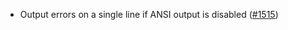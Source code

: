 - Output errors on a single line if ANSI output is disabled
  ([#1515](https://github.com/informalsystems/ibc-rs/issues/1515))